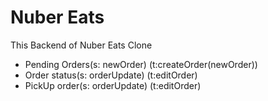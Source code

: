 # Nuber Eats

This Backend of Nuber Eats Clone

- Pending Orders(s: newOrder) (t:createOrder(newOrder))
- Order status(s: orderUpdate) (t:editOrder)
- PickUp order(s: orderUpdate) (t:editOrder)